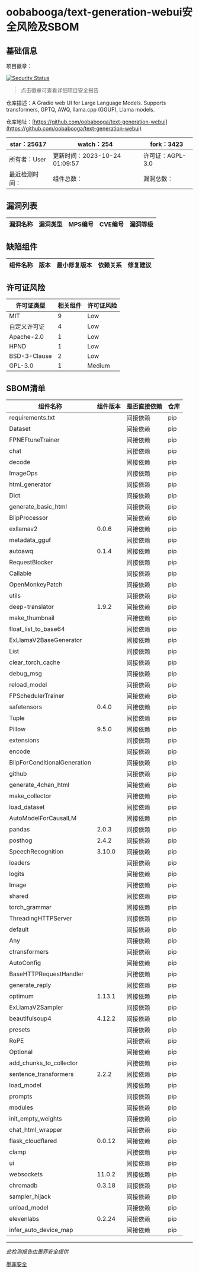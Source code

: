 # oobabooga/text-generation-webui安全风险及SBOM

## 基础信息

项目徽章：

[![Security Status](https://www.murphysec.com/platform3/v31/badge/1716526145998553088.svg)](https://www.murphysec.com/console/report/1693689165144481792/1716526145998553088)

> 点击徽章可查看详细项目安全报告

仓库描述：A Gradio web UI for Large Language Models. Supports transformers, GPTQ, AWQ, llama.cpp (GGUF), Llama models.

仓库地址：[https://github.com/oobabooga/text-generation-webui](https://github.com/oobabooga/text-generation-webui)

| star：25617 | watch：254 | fork：3423 |
| ----------- | -------------- | ------------ |
| 所有者：User | 更新时间：2023-10-24 01:09:57 | 许可证：AGPL-3.0 |
| 最近检测时间： | 组件总数： | 漏洞总数： |




## 漏洞列表

| 漏洞名称 | 漏洞类型 | MPS编号 | CVE编号 | 漏洞等级 |
| ------- | ------ | ------- | ------ | ----- |





## 缺陷组件

| 组件名称 | 版本 | 最小修复版本 | 依赖关系 | 修复建议 |
| -------- | ---- | ------------ | -------- | -------- |





## 许可证风险

| 许可证类型 | 相关组件 | 许可证风险 |
| ---------- | -------- | ---------- |
|MIT|9|Low|
|自定义许可证|4|Low|
|Apache-2.0|1|Low|
|HPND|1|Low|
|BSD-3-Clause|2|Low|
|GPL-3.0|1|Medium|




## SBOM清单

| 组件名称 | 组件版本 | 是否直接依赖 | 仓库 |
| -------- | -------- | ------------ | ---- |
|requirements.txt||间接依赖|pip|
|Dataset||间接依赖|pip|
|FPNEFtuneTrainer||间接依赖|pip|
|chat||间接依赖|pip|
|decode||间接依赖|pip|
|ImageOps||间接依赖|pip|
|html_generator||间接依赖|pip|
|Dict||间接依赖|pip|
|generate_basic_html||间接依赖|pip|
|BlipProcessor||间接依赖|pip|
|exllamav2|0.0.6|间接依赖|pip|
|metadata_gguf||间接依赖|pip|
|autoawq|0.1.4|间接依赖|pip|
|RequestBlocker||间接依赖|pip|
|Callable||间接依赖|pip|
|OpenMonkeyPatch||间接依赖|pip|
|utils||间接依赖|pip|
|deep-translator|1.9.2|间接依赖|pip|
|make_thumbnail||间接依赖|pip|
|float_list_to_base64||间接依赖|pip|
|ExLlamaV2BaseGenerator||间接依赖|pip|
|List||间接依赖|pip|
|clear_torch_cache||间接依赖|pip|
|debug_msg||间接依赖|pip|
|reload_model||间接依赖|pip|
|FPSchedulerTrainer||间接依赖|pip|
|safetensors|0.4.0|间接依赖|pip|
|Tuple||间接依赖|pip|
|Pillow|9.5.0|间接依赖|pip|
|extensions||间接依赖|pip|
|encode||间接依赖|pip|
|BlipForConditionalGeneration||间接依赖|pip|
|github||间接依赖|pip|
|generate_4chan_html||间接依赖|pip|
|make_collector||间接依赖|pip|
|load_dataset||间接依赖|pip|
|AutoModelForCausalLM||间接依赖|pip|
|pandas|2.0.3|间接依赖|pip|
|posthog|2.4.2|间接依赖|pip|
|SpeechRecognition|3.10.0|间接依赖|pip|
|loaders||间接依赖|pip|
|logits||间接依赖|pip|
|Image||间接依赖|pip|
|shared||间接依赖|pip|
|torch_grammar||间接依赖|pip|
|ThreadingHTTPServer||间接依赖|pip|
|default||间接依赖|pip|
|Any||间接依赖|pip|
|ctransformers||间接依赖|pip|
|AutoConfig||间接依赖|pip|
|BaseHTTPRequestHandler||间接依赖|pip|
|generate_reply||间接依赖|pip|
|optimum|1.13.1|间接依赖|pip|
|ExLlamaV2Sampler||间接依赖|pip|
|beautifulsoup4|4.12.2|间接依赖|pip|
|presets||间接依赖|pip|
|RoPE||间接依赖|pip|
|Optional||间接依赖|pip|
|add_chunks_to_collector||间接依赖|pip|
|sentence_transformers|2.2.2|间接依赖|pip|
|load_model||间接依赖|pip|
|prompts||间接依赖|pip|
|modules||间接依赖|pip|
|init_empty_weights||间接依赖|pip|
|chat_html_wrapper||间接依赖|pip|
|flask_cloudflared|0.0.12|间接依赖|pip|
|clamp||间接依赖|pip|
|ui||间接依赖|pip|
|websockets|11.0.2|间接依赖|pip|
|chromadb|0.3.18|间接依赖|pip|
|sampler_hijack||间接依赖|pip|
|unload_model||间接依赖|pip|
|elevenlabs|0.2.24|间接依赖|pip|
|infer_auto_device_map||间接依赖|pip|


------

*此检测报告由墨菲安全提供*

[墨菲安全](www.murphysec.com)